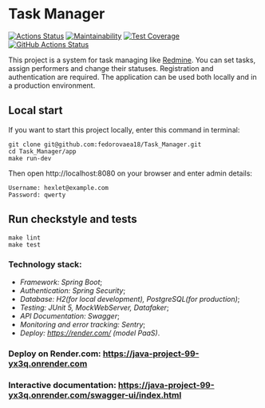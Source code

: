 # **Task Manager**
[![Actions Status](https://github.com/fedorovaea18/java-project-99/actions/workflows/hexlet-check.yml/badge.svg)](https://github.com/fedorovaea18/java-project-99/actions)
[![Maintainability](https://api.codeclimate.com/v1/badges/8f66645940527b6973cd/maintainability)](https://codeclimate.com/github/fedorovaea18/java-project-99/maintainability)
[![Test Coverage](https://api.codeclimate.com/v1/badges/8f66645940527b6973cd/test_coverage)](https://codeclimate.com/github/fedorovaea18/java-project-99/test_coverage)
[![GitHub Actions Status](https://github.com/fedorovaea18/java-project-99/actions/workflows/github-actions.yml/badge.svg)](https://github.com/fedorovaea18/java-project-99/actions)

This project is a system for task managing like [Redmine](http://www.redmine.org). You can set tasks, assign performers and change their statuses. Registration and authentication are required. The application can be used both locally and in a production environment.

## Local start

If you want to start this project locally, enter this command in terminal:

```
git clone git@github.com:fedorovaea18/Task_Manager.git
cd Task_Manager/app
make run-dev
```
Then open http://localhost:8080 on your browser and enter admin details:

```
Username: hexlet@example.com
Password: qwerty
```

## **Run checkstyle and tests**
```
make lint
make test
```

### **Technology stack:**
- _Framework: Spring Boot_;
- _Authentication: Spring Security_;
- _Database: H2(for local development), PostgreSQL(for production)_;
- _Testing: JUnit 5, MockWebServer, Datafaker_;
- _API Documentation: Swagger_;
- _Monitoring and error tracking: Sentry_; 
- _Deploy: https://render.com/ (model PaaS)_.

### **Deploy on Render.com:** https://java-project-99-yx3q.onrender.com
### **Interactive documentation:** https://java-project-99-yx3q.onrender.com/swagger-ui/index.html
